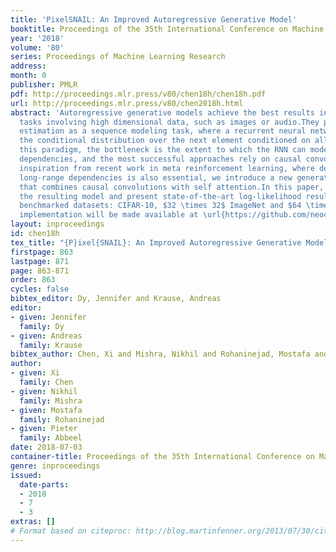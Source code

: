 ```yaml
---
title: 'PixelSNAIL: An Improved Autoregressive Generative Model'
booktitle: Proceedings of the 35th International Conference on Machine Learning
year: '2018'
volume: '80'
series: Proceedings of Machine Learning Research
address: 
month: 0
publisher: PMLR
pdf: http://proceedings.mlr.press/v80/chen18h/chen18h.pdf
url: http://proceedings.mlr.press/v80/chen2018h.html
abstract: 'Autoregressive generative models achieve the best results in density estimation
  tasks involving high dimensional data, such as images or audio.They pose density
  estimation as a sequence modeling task, where a recurrent neural network (RNN) models
  the conditional distribution over the next element conditioned on all previous elements.In
  this paradigm, the bottleneck is the extent to which the RNN can model long-range
  dependencies, and the most successful approaches rely on causal convolutions.Taking
  inspiration from recent work in meta reinforcement learning, where dealing with
  long-range dependencies is also essential, we introduce a new generative model architecture
  that combines causal convolutions with self attention.In this paper, we describe
  the resulting model and present state-of-the-art log-likelihood results on heavily
  benchmarked datasets: CIFAR-10, $32 \times 32$ ImageNet and $64 \times 64$ ImageNet.Our
  implementation will be made available at \url{https://github.com/neocxi/pixelsnail-public}.'
layout: inproceedings
id: chen18h
tex_title: "{P}ixel{SNAIL}: An Improved Autoregressive Generative Model"
firstpage: 863
lastpage: 871
page: 863-871
order: 863
cycles: false
bibtex_editor: Dy, Jennifer and Krause, Andreas
editor:
- given: Jennifer
  family: Dy
- given: Andreas
  family: Krause
bibtex_author: Chen, Xi and Mishra, Nikhil and Rohaninejad, Mostafa and Abbeel, Pieter
author:
- given: Xi
  family: Chen
- given: Nikhil
  family: Mishra
- given: Mostafa
  family: Rohaninejad
- given: Pieter
  family: Abbeel
date: 2018-07-03
container-title: Proceedings of the 35th International Conference on Machine Learning
genre: inproceedings
issued:
  date-parts:
  - 2018
  - 7
  - 3
extras: []
# Format based on citeproc: http://blog.martinfenner.org/2013/07/30/citeproc-yaml-for-bibliographies/
---
```

